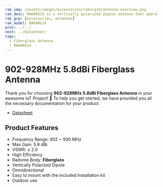 ```yaml
---
rak_img: /assets/images/accessories/rakarg14/antenna-overview.png
rak_desc: RAKARG14 is a vertically polarized dipole antenna that operates from 902-928MHz with a VSWR of ≤ 2.0. It is a fiberglass antenna with high efficiency, suitable for outdoor use. 
rak_grp: [accessories, antennas]
rak_model: RAKARG14
prev: ../../
next: ../Datasheet/
tags:
  - Fiberglass Antenna
  - RAKARG14
---
```



# 902-928MHz 5.8dBi Fiberglass Antenna

Thank you for choosing **902-928MHz 5.8dBi Fiberglass Antenna** in your awesome IoT Project! 🎉 To help you get started, we have provided you all the necessary documentation for your product.

* [Datasheet](../Datasheet/)

## Product Features

- Frequency Range: 902 ~ 930&nbsp;MHz
- Max Gain: 5.8&nbsp;dBi
- VSWR: ≤ 2.0
- High Efficiency
- Radome Body: **Fiberglass**
- Vertically Polarized Dipole
- Omnidirectional
- Easy to mount with the included Installation kit
- Outdoor use